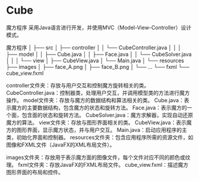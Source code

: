# Cube
魔方程序
采用Java语言进行开发，并使用MVC（Model-View-Controller）设计模式。

魔方程序
│
├── src
│   ├── controller
│   │   └── CubeController.java
│   │
│   ├── model
│   │   ├── Cube.java
│   │   ├── Face.java
│   │   └── CubeSolver.java
│   │
│   └── view
│       ├── CubeView.java
│       └── Main.java
│
└── resources
    ├── images
    │   ├── face_A.png
    │   ├── face_B.png
    │   └── ...
    └── fxml
        └── cube_view.fxml



controller文件夹：存放与用户交互和控制魔方旋转相关的类。
CubeController.java：控制器类，处理用户交互，并调用模型类的方法进行魔方操作。
model文件夹：存放与魔方的数据结构和算法相关的类。
Cube.java：表示魔方的主要数据结构，包含魔方的状态和旋转方法。
Face.java：表示魔方的一个面，包含面的状态和旋转方法。
CubeSolver.java：魔方求解器，实现自动还原魔方的算法。
view文件夹：存放与图形界面相关的类。
CubeView.java：表示魔方的图形界面，显示魔方状态，并与用户交互。
Main.java：启动应用程序的主类，初始化界面和控制器。
resources文件夹：包含应用程序所需的资源文件，如图像和FXML文件（JavaFX的XML布局文件）。

images文件夹：存放用于表示魔方面的图像文件，每个文件对应不同的颜色或纹理。
fxml文件夹：存放JavaFX的FXML布局文件。
cube_view.fxml：描述魔方图形界面的布局和控件。
